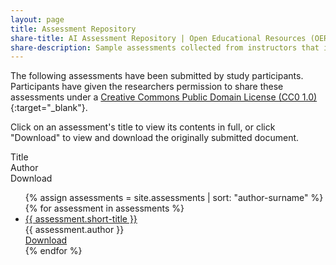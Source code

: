 ```yaml
---
layout: page
title: Assessment Repository
share-title: AI Assessment Repository | Open Educational Resources (OER) 
share-description: Sample assessments collected from instructors that incorporate or respond to generative AI (e.g., ChatGPT).  
---
```


The following assessments have been submitted by study participants. Participants have given the researchers permission to share these assessments under a [Creative Commons Public Domain License (CC0 1.0)](https://creativecommons.org/publicdomain/zero/1.0/){:target="_blank"}.
<p>Click on an assessment's title to view its contents in full, or click "Download" to view and download the originally submitted document.</p>

<div class="resource-list">
        <div class="list-header">
				<div class="title">Title</div>
				<div class="author">Author</div>
				<div class="download">Download</div>
			</div>
		<ul>
        {% assign assessments = site.assessments | sort: "author-surname" %}
        {% for assessment in assessments %}
            <li>
                <div class="title"><a href="{{ assessment.url }}">{{ assessment.short-title }}</a></div>
                <div class="author">{{ assessment.author }}</div>
                <div class="download"><a href="/downloads/{{ assessment.download }}">Download</a></div>
            </li>
        {% endfor %}
        </ul>
    </div>
